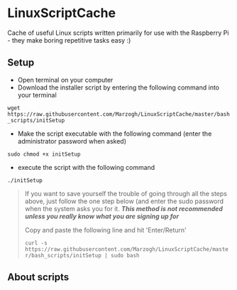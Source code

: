 # LinuxScriptCache
Cache of useful Linux scripts written primarily for use with the Raspberry Pi - they make boring repetitive tasks easy :)

## Setup
- Open terminal on your computer
- Download the installer script by entering the following command into your terminal

```wget https://raw.githubusercontent.com/Marzogh/LinuxScriptCache/master/bash_scripts/initSetup```
- Make the script executable with the following command (enter the administrator password when asked)

```sudo chmod +x initSetup```

- execute the script with the following command

```./initSetup```

> If you want to save yourself the trouble of going through all the steps above, just follow the one step below (and enter the sudo password when the system asks you for it. ***This method is not recommended unless you really know what you are signing up for***
>
> Copy and paste the following line and hit 'Enter/Return'
>
> ```curl -s https://raw.githubusercontent.com/Marzogh/LinuxScriptCache/master/bash_scripts/initSetup | sudo bash```


## About scripts
~~~ TBA ~~~ (All scripts are fully commented. Details will be updated here soon)

